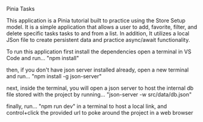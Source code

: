 Pinia Tasks

This application is a Pinia tutorial built to practice using the Store Setup model.
It is a simple application that allows a user to add, favorite, filter, and delete specific tasks tasks to and from a list.
In addition, It utilizes a local JSon file to create persistent data and practice async/await functionality.

To run this application first install the dependencies
open a terminal in VS Code and run...
  "npm install"

then, if you don't have json server installed already, 
open a new terminal and run...
  "npm install -g json-server"

next, inside the terminal, you will open a json server to host the internal db file stored with the project 
by running...
  "json-server -w src/data/db.json"

finally, run...
  "npm run dev"
  in a terminal to host a local link, and control+click the provided url
to poke around the project in a web browser
